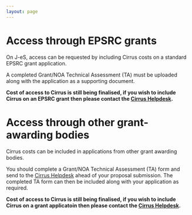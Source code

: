 ```yaml
---
layout: page
---
```


Access through EPSRC grants
===========================

On J-eS, access can be requested by including Cirrus costs on a
standard EPSRC grant application.

A completed Grant/NOA Technical Assessment (TA) must be uploaded
along with the application as a supporting document. 

**Cost of access to Cirrus is still being finalised, if you wish to
include Cirrus on an EPSRC grant then please contact the
[Cirrus Helpdesk](/support/).**

Access through other grant-awarding bodies
==========================================

Cirrus costs can be included in applications from other grant awarding
bodies.

You should complete a  Grant/NOA Technical Assessment (TA) form and
send to the [Cirrus Helpdesk](/support/) ahead of your proposal 
submission. The completed TA form can then be included along with your
application as required.

**Cost of access to Cirrus is still being finalised, if you wish to
include Cirrus on a grant applicatoin then please contact the
[Cirrus Helpdesk](/support/).**
